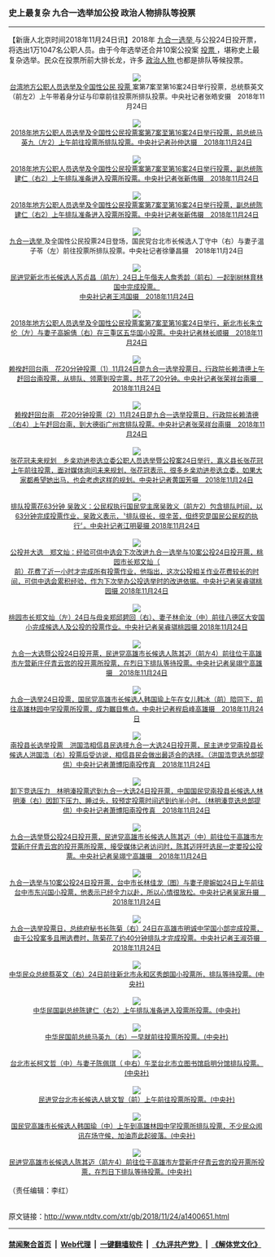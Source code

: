 ### 史上最复杂  九合一选举加公投 政治人物排队等投票
------------------------

<div class="wysiwyg">
 【新唐人北京时间2018年11月24日讯】2018年
 <a href="http://www.ntdtv.com/xtr/gb/articlelistbytag_九合一选举.html" target="_blank">
  九合一选举
 </a>
 与公投24日投开票，将选出1万1047名公职人员。由于今年选举还合并10案公投案
 <a href="http://www.ntdtv.com/xtr/gb/articlelistbytag_投票.html" target="_blank">
  投票
 </a>
 ，堪称史上最复杂选举。民众在投票所前大排长龙，许多
 <a href="http://www.ntdtv.com/xtr/gb/articlelistbytag_政治人物.html" target="_blank">
  政治人物
 </a>
 也都是排队等候投票。
 <br/>
 <br/>
 <center>
  <a href="http://imgs.ntdtv.com/pic/2018/11-24/p9141511a299734570.jpg" target="_blank">
   <img border="0" src="http://imgs.ntdtv.com/pic/2018/11-24/p9141511a299734570-ss.jpg"/>
   <br/>
   <font size="-1">
    台湾地方公职人员选举及全国性公民
    <a href="http://www.ntdtv.com/xtr/gb/articlelistbytag_投票.html" target="_blank">
     投票
    </a>
    案第7案至第16案24日举行投票，总统蔡英文（前左2）上午带着身分证与印章前往投票所排队投票。中央社记者张皓安摄　2018年11月24日
   </font>
  </a>
  <br/>
  <br/>
  <a href="http://imgs.ntdtv.com/pic/2018/11-24/p9141491a846222649.jpg" target="_blank">
   <img border="0" src="http://imgs.ntdtv.com/pic/2018/11-24/p9141491a846222649-ss.jpg"/>
   <br/>
   <font size="-1">
    2018年地方公职人员选举及全国性公民投票案第7案至第16案24日举行投票，前总统马英九（左2）上午前往投票所排队投票。中央社记者孙仲达摄　2018年11月24日
   </font>
  </a>
  <br/>
  <br/>
  <a href="http://imgs.ntdtv.com/pic/2018/11-24/p9141492a82320392.jpg" target="_blank">
   <img border="0" src="http://imgs.ntdtv.com/pic/2018/11-24/p9141492a82320392-ss.jpg"/>
   <br/>
   <font size="-1">
    2018年地方公职人员选举及全国性公民投票案第7案至第16案24日举行投票，副总统陈建仁（右2）上午排队准备进入投票所投票。中央社记者张新伟摄　2018年11月24日
   </font>
  </a>
  <br/>
  <br/>
  <a href="http://imgs.ntdtv.com/pic/2018/11-24/p9141495a593744478.jpg" target="_blank">
   <img border="0" src="http://imgs.ntdtv.com/pic/2018/11-24/p9141495a593744478-ss.jpg"/>
   <br/>
   <font size="-1">
    2018年地方公职人员选举及全国性公民投票案第7案至第16案24日举行投票，副总统陈建仁（右2）上午排队准备进入投票所投票。中央社记者张新伟摄　2018年11月24日
   </font>
  </a>
  <br/>
  <br/>
  <a href="http://imgs.ntdtv.com/pic/2018/11-24/p9141494a379233069.jpg" target="_blank">
   <img border="0" src="http://imgs.ntdtv.com/pic/2018/11-24/p9141494a379233069-ss.jpg"/>
   <br/>
   <font size="-1">
    <a href="http://www.ntdtv.com/xtr/gb/articlelistbytag_九合一选举.html" target="_blank">
     九合一选举
    </a>
    及全国性公民投票24日登场，国民党台北市长候选人丁守中（右）与妻子温子苓（左）前往投票所排队投票。中央社记者徐肇昌摄　2018年11月24日
   </font>
  </a>
  <br/>
  <br/>
  <a href="http://imgs.ntdtv.com/pic/2018/11-24/p9141521a302814834.jpg" target="_blank">
   <img border="0" src="http://imgs.ntdtv.com/pic/2018/11-24/p9141521a302814834-ss.jpg"/>
   <br/>
   <font size="-1">
    民进党新北市长候选人苏贞昌（前左）24日上午偕夫人詹秀龄（前右）一起到树林育林国中完成投票。
    <br/>
    中央社记者王鸿国摄　2018年11月24日
   </font>
  </a>
  <br/>
  <br/>
  <a href="http://imgs.ntdtv.com/pic/2018/11-24/p9141522a842060097.jpg" target="_blank">
   <img border="0" src="http://imgs.ntdtv.com/pic/2018/11-24/p9141522a842060097-ss.jpg"/>
   <br/>
   <font size="-1">
    2018年地方公职人员选举及全国性公民投票案第7案至第16案24日举行，新北市长朱立伦（左）与妻子高婉倩（右）在三重区五华国小投票。中央社记者林长顺摄　2018年11月24日
   </font>
  </a>
  <br/>
  <br/>
  <a href="http://imgs.ntdtv.com/pic/2018/11-24/p9141542a173781134.jpg" target="_blank">
   <img border="0" src="http://imgs.ntdtv.com/pic/2018/11-24/p9141542a173781134-ss.jpg"/>
   <br/>
   <font size="-1">
    赖揆赶回台南　花20分钟投票（1）11月24日是九合一选举投票日，行政院长赖清德上午赶回台南投票，从排队、领票到投完票，共花了20分钟。中央社记者张荣祥台南摄　2018年11月24日
   </font>
  </a>
  <br/>
  <br/>
  <a href="http://imgs.ntdtv.com/pic/2018/11-24/p9141543a677487676.jpg" target="_blank">
   <img border="0" src="http://imgs.ntdtv.com/pic/2018/11-24/p9141543a677487676-ss.jpg"/>
   <br/>
   <font size="-1">
    赖揆赶回台南　花20分钟投票（2）11月24日是九合一选举投票日，行政院长赖清德（右4）上午赶回台南，到大德街广州宫排队投票。中央社记者张荣祥台南摄　2018年11月24日
   </font>
  </a>
  <br/>
  <br/>
  <a href="http://imgs.ntdtv.com/pic/2018/11-24/p9141544a945753676.jpg" target="_blank">
   <img border="0" src="http://imgs.ntdtv.com/pic/2018/11-24/p9141544a945753676-ss.jpg"/>
   <br/>
   <font size="-1">
    张花冠未来规划　乡亲劝进参选立委公职人员选举暨公投案24日举行，嘉义县长张花冠上午前往投票，面对媒体询问未来规划，张花冠表示，很多乡亲劝进参选立委，如果大家都希望她出马，也会考虑这样的规划。中央社记者黄国芳摄　2018年11月24日
   </font>
  </a>
  <br/>
  <br/>
  <a href="http://imgs.ntdtv.com/pic/2018/11-24/p9141546a114823237.jpg" target="_blank">
   <img border="0" src="http://imgs.ntdtv.com/pic/2018/11-24/p9141546a114823237-ss.jpg"/>
   <br/>
   <font size="-1">
    排队投票花63分钟  吴敦义：公民权执行国民党主席吴敦义（前左2）包含排队时间，以63分钟完成投票作业，吴敦义表示，〝排队很长，很辛苦，但终究是国民公民权的执行〞。中央社记者江明晏摄 2018年11月24日
   </font>
  </a>
  <br/>
  <br/>
  <a href="http://imgs.ntdtv.com/pic/2018/11-24/p9141548a409405931.jpg" target="_blank">
   <img border="0" src="http://imgs.ntdtv.com/pic/2018/11-24/p9141548a409405931-ss.jpg"/>
   <br/>
   <font size="-1">
    公投并大选　郑文灿：经验可供中选会下次改进九合一选举与10案公投24日投开票，桃园市长郑文灿（
    <br/>
    前）花费了近一小时才完成所有投票作业，他指出，这次公投相关作业花费较长的时间，可供中选会累积经验，作为下次举办公投选举时的改进依据。中央社记者吴睿骐桃园摄  2018年11月24日
   </font>
  </a>
  <br/>
  <br/>
  <a href="http://imgs.ntdtv.com/pic/2018/11-24/p9141551a597359842.jpg" target="_blank">
   <img border="0" src="http://imgs.ntdtv.com/pic/2018/11-24/p9141551a597359842-ss.jpg"/>
   <br/>
   <font size="-1">
    桃园市长郑文灿（左）24日与母亲郑邱碧回（右）、妻子林俞汝（中）前往八德区大安国小完成候选人及公投的投票作业。中央社记者吴睿骐桃园摄  2018年11月24日
   </font>
  </a>
  <br/>
  <br/>
  <a href="http://imgs.ntdtv.com/pic/2018/11-24/p9141571a981493100.jpg" target="_blank">
   <img border="0" src="http://imgs.ntdtv.com/pic/2018/11-24/p9141571a981493100-ss.jpg"/>
   <br/>
   <font size="-1">
    九合一大选暨公投24日投开票，民进党高雄市长候选人陈其迈（前左4）前往位于高雄市左营新庄仔青云宫的投开票所投票，在烈日下排队等待投票。中央社记者吴翊宁高雄摄　2018年11月24日
   </font>
  </a>
  <br/>
  <br/>
  <a href="http://imgs.ntdtv.com/pic/2018/11-24/p9141601a364107422.jpg" target="_blank">
   <img border="0" src="http://imgs.ntdtv.com/pic/2018/11-24/p9141601a364107422-ss.jpg"/>
   <br/>
   <font size="-1">
    九合一选举24日投票，国民党高雄市长候选人韩国瑜上午在女儿韩冰（前）陪同下，前往高雄林园中学投票所投票，成为瞩目焦点。中央社记者程启峰高雄摄　2018年11月24日
   </font>
  </a>
  <br/>
  <br/>
  <a href="http://imgs.ntdtv.com/pic/2018/11-24/p9141602a593418481.jpg" target="_blank">
   <img border="0" src="http://imgs.ntdtv.com/pic/2018/11-24/p9141602a593418481-ss.jpg"/>
   <br/>
   <font size="-1">
    南投县长选举投票　洪国浩相信县民选择九合一大选24日投开票，民主进步党南投县长候选人洪国浩（右）投票后受访说，相信县民会做出最适合的选择。（洪国浩竞选总部提供）中央社记者萧博阳南投传真　2018年11月24日
   </font>
  </a>
  <br/>
  <br/>
  <a href="http://imgs.ntdtv.com/pic/2018/11-24/p9141603a750942685.jpg" target="_blank">
   <img border="0" src="http://imgs.ntdtv.com/pic/2018/11-24/p9141603a750942685-ss.jpg"/>
   <br/>
   <font size="-1">
    卸下竞选压力　林明溱投票迟到九合一大选24日投开票，中国国民党南投县长候选人林明溱（右）因卸下压力、睡过头，较预定投票时间迟到约半小时。（林明溱竞选总部提供）中央社记者萧博阳南投传真　2018年11月24日
   </font>
  </a>
  <br/>
  <br/>
  <a href="http://imgs.ntdtv.com/pic/2018/11-24/p9141604a519931026.jpg" target="_blank">
   <img border="0" src="http://imgs.ntdtv.com/pic/2018/11-24/p9141604a519931026-ss.jpg"/>
   <br/>
   <font size="-1">
    九合一选举暨公投24日投开票，民进党高雄市长候选人陈其迈（中）前往位于高雄市左营新庄仔青云宫的投开票所投票，接受媒体记者访问时，陈其迈呼吁选民一定要投公投票。中央社记者吴翊宁高雄摄　2018年11月24日
   </font>
  </a>
  <br/>
  <br/>
  <a href="http://imgs.ntdtv.com/pic/2018/11-24/p9141605a921724123.jpg" target="_blank">
   <img border="0" src="http://imgs.ntdtv.com/pic/2018/11-24/p9141605a921724123-ss.jpg"/>
   <br/>
   <font size="-1">
    九合一选举与10案公投24日投开票，台中市长林佳龙（图）与妻子廖婉如24日上午前往台中市东兴国小投票，他表示已经全力以赴，所以心情很放松。中央社记者吴家升摄　2018年11月24日
   </font>
  </a>
  <br/>
  <br/>
  <a href="http://imgs.ntdtv.com/pic/2018/11-24/p9141606a561993671.jpg" target="_blank">
   <img border="0" src="http://imgs.ntdtv.com/pic/2018/11-24/p9141606a561993671-ss.jpg"/>
   <br/>
   <font size="-1">
    九合一选举投票日，总统府秘书长陈菊（右）24日在高雄市明诚中学国小部完成投票，由于公投案多且圈选费时，陈菊花了约40分钟排队才完成投票。中央社记者王淑芬摄　2018年11月24日
   </font>
  </a>
  <br/>
  <br/>
  <a href="http://imgs.ntdtv.com/pic/2018/11-24/p9141023a365940376.jpg" target="_blank">
   <img border="0" src="http://imgs.ntdtv.com/pic/2018/11-24/p9141023a365940376-ss.jpg"/>
   <br/>
   <font size="-1">
    中华民众总统蔡英文（右）24日前往新北市永和区秀朗国小投票所，排队等待投票。(中央社)
   </font>
  </a>
  <br/>
  <br/>
  <a href="http://imgs.ntdtv.com/pic/2018/11-24/p9141024a1455807.jpg" target="_blank">
   <img border="0" src="http://imgs.ntdtv.com/pic/2018/11-24/p9141024a1455807-ss.jpg"/>
   <br/>
   <font size="-1">
    中华民国副总统陈建仁（右2）上午排队准备进入投票所投票。(中央社)
   </font>
  </a>
  <br/>
  <br/>
  <a href="http://imgs.ntdtv.com/pic/2018/11-24/p9141022a768617586.jpg" target="_blank">
   <img border="0" src="http://imgs.ntdtv.com/pic/2018/11-24/p9141022a768617586-ss.jpg"/>
   <br/>
   <font size="-1">
    中华民国前总统马英九（右）一早就前往投票所投票。(中央社)
   </font>
  </a>
  <br/>
  <br/>
  <a href="http://imgs.ntdtv.com/pic/2018/11-24/p9141331a598671265.jpg" target="_blank">
   <img border="0" src="http://imgs.ntdtv.com/pic/2018/11-24/p9141331a598671265-ss.jpg"/>
   <br/>
   <font size="-1">
    台北市长柯文哲（中）与妻子陈佩琪（ 中右）午至台北市立图书馆启明分馆排队投票。(中央社)
   </font>
  </a>
  <br/>
  <br/>
  <a href="http://imgs.ntdtv.com/pic/2018/11-24/p9141322a954705338.jpg" target="_blank">
   <img border="0" src="http://imgs.ntdtv.com/pic/2018/11-24/p9141322a954705338-ss.jpg"/>
   <br/>
   <font size="-1">
    民进党台北市长候选人姚文智（前）上午前往投票所投票。(中央社)
   </font>
  </a>
  <br/>
  <br/>
  <a href="http://imgs.ntdtv.com/pic/2018/11-24/p9141363a636373186.jpg" target="_blank">
   <img border="0" src="http://imgs.ntdtv.com/pic/2018/11-24/p9141363a636373186-ss.jpg"/>
   <br/>
   <font size="-1">
    国民党高雄市长候选人韩国瑜（中）上午到高雄林园中学投票所排队投票，不少民众闻讯在场守候，加油声此起彼落。(中央社)
   </font>
  </a>
  <br/>
  <br/>
  <a href="http://imgs.ntdtv.com/pic/2018/11-24/p9141371a354847858.jpg" target="_blank">
   <img border="0" src="http://imgs.ntdtv.com/pic/2018/11-24/p9141371a354847858-ss.jpg"/>
   <br/>
   <font size="-1">
    民进党高雄市长候选人陈其迈（前左4）前往位于高雄市左营新庄仔青云宫的投开票所投票，在烈日下排队等待投票。(中央社)
   </font>
  </a>
 </center>
 <br/>
 （责任编辑：李红）
</div>

<br/>原文链接：http://www.ntdtv.com/xtr/gb/2018/11/24/a1400651.html


------------------------
#### [禁闻聚合首页](https://github.com/gfw-breaker/banned-news/blob/master/README.md) &nbsp;|&nbsp; [Web代理](https://github.com/gfw-breaker/open-proxy/blob/master/README.md) &nbsp;|&nbsp; [一键翻墙软件](https://github.com/gfw-breaker/nogfw/blob/master/README.md) &nbsp;|&nbsp; [《九评共产党》](https://github.com/gfw-breaker/9ping.md/blob/master/README.md#九评之一评共产党是什么) &nbsp;|&nbsp; [《解体党文化》](https://github.com/gfw-breaker/jtdwh.md/blob/master/README.md#绪论)